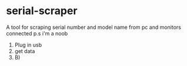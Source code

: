 # serial-scraper
A tool for scraping serial number and model name from pc and monitors connected p.s i'm a noob


1. Plug in usb
2. get data
3. B)
